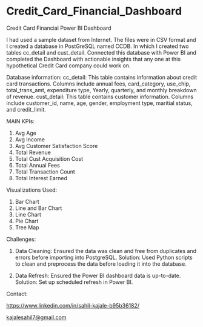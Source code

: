 # Credit_Card_Financial_Dashboard
Credit Card Financial Power BI Dashboard

I had used a sample dataset from Internet. The files were in CSV format and I created a database in PostGreSQL named CCDB. In which I created two tables cc_detail and cust_detail. Connected this database with Power BI and completed the Dashboard with actionable insights that any one at this hypothetical Credit Card company could work on.

Database information:
cc_detail: This table contains information about credit card transactions. Columns include annual fees, card_category, use_chip, total_trans_amt, expenditure type, Yearly, quarterly, and monthly breakdown of revenue.
cust_detail: This table contains customer information. Columns include customer_id, name, age, gender, employment type, maritial status, and credit_limit. 

MAIN KPIs:
1. Avg Age
2. Avg Income
3. Avg Customer Satisfaction Score
4. Total Revenue
5. Total Cust Acquisition Cost
6. Total Annual Fees
7. Total Transaction Count
8. Total Interest Earned

Visualizations Used:
1. Bar Chart
2. Line and Bar Chart
3. Line Chart
4. Pie Chart
5. Tree Map

Challenges:
1. Data Cleaning: Ensured the data was clean and free from duplicates and errors before importing into PostgreSQL.
Solution: Used Python scripts to clean and preprocess the data before loading it into the database.

3. Data Refresh: Ensured the Power BI dashboard data is up-to-date.
Solution: Set up scheduled refresh in Power BI.


Contact: 

https://www.linkedin.com/in/sahil-kajale-b95b36182/

kajalesahil7@gmail.com
